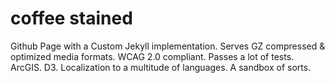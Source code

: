 # coffee stained
Github Page with a Custom Jekyll implementation. Serves GZ compressed & optimized media formats. WCAG 2.0 compliant. Passes a lot of tests. ArcGIS. D3. Localization to a multitude of languages. A sandbox of sorts.

